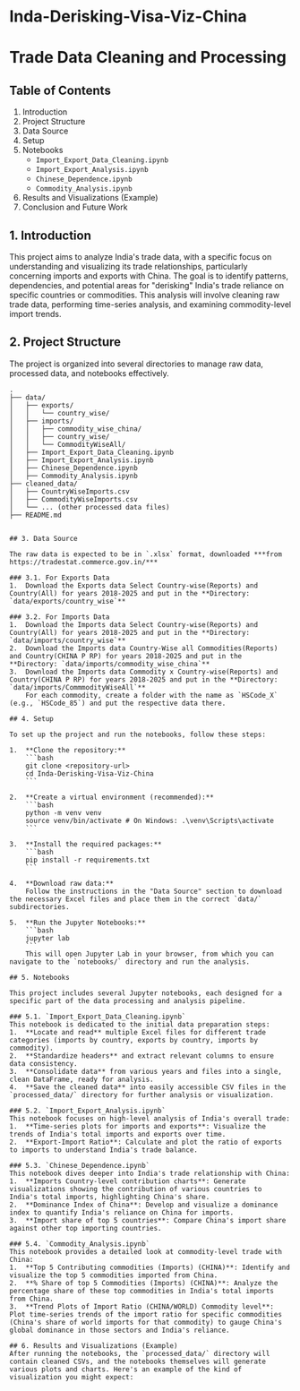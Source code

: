 # Inda-Derisking-Visa-Viz-China
# Trade Data Cleaning and Processing

## Table of Contents
1.  Introduction
2.  Project Structure
3.  Data Source
4.  Setup
5.  Notebooks
    *   `Import_Export_Data_Cleaning.ipynb`
    *   `Import_Export_Analysis.ipynb`
    *   `Chinese_Dependence.ipynb`
    *   `Commodity_Analysis.ipynb`
6.  Results and Visualizations (Example)
7.  Conclusion and Future Work

## 1. Introduction

This project aims to analyze India's trade data, with a specific focus on understanding and visualizing its trade relationships, particularly concerning imports and exports with China. The goal is to identify patterns, dependencies, and potential areas for "derisking" India's trade reliance on specific countries or commodities. This analysis will involve cleaning raw trade data, performing time-series analysis, and examining commodity-level import trends.

## 2. Project Structure

The project is organized into several directories to manage raw data, processed data, and notebooks effectively.

```
.
├── data/
│   ├── exports/
│   │   └── country_wise/
│   ├── imports/
│   │   ├── commodity_wise_china/
│   │   ├── country_wise/
│   │   └── CommodityWiseAll/
│   ├── Import_Export_Data_Cleaning.ipynb
│   ├── Import_Export_Analysis.ipynb
│   ├── Chinese_Dependence.ipynb
│   ├── Commodity_Analysis.ipynb
├── cleaned_data/
│   ├── CountryWiseImports.csv
│   ├── CommodityWiseImports.csv
│   └── ... (other processed data files)
├── README.md
```


```

## 3. Data Source

The raw data is expected to be in `.xlsx` format, downloaded ***from https://tradestat.commerce.gov.in/***

### 3.1. For Exports Data
1.  Download the Exports data Select Country-wise(Reports) and Country(All) for years 2018-2025 and put in the **Directory: `data/exports/country_wise`**

### 3.2. For Imports Data
1.  Download the Imports data Select Country-wise(Reports) and Country(All) for years 2018-2025 and put in the **Directory: `data/imports/country_wise`**
2.  Download the Imports data Country-Wise all Commodities(Reports) and Country(CHINA P RP) for years 2018-2025 and put in the **Directory: `data/imports/commodity_wise_china`**
3.  Download the Imports data Commodity x Country-wise(Reports) and Country(CHINA P RP) for years 2018-2025 and put in the **Directory: `data/imports/CommmodityWiseAll`**
    For each commodity, create a folder with the name as `HSCode_X` (e.g., `HSCode_85`) and put the respective data there.

## 4. Setup

To set up the project and run the notebooks, follow these steps:

1.  **Clone the repository:**
    ```bash
    git clone <repository-url>
    cd Inda-Derisking-Visa-Viz-China
    ```

2.  **Create a virtual environment (recommended):**
    ```bash
    python -m venv venv
    source venv/bin/activate # On Windows: .\venv\Scripts\activate
    ```

3.  **Install the required packages:**
    ```bash
    pip install -r requirements.txt
    ```

4.  **Download raw data:**
    Follow the instructions in the "Data Source" section to download the necessary Excel files and place them in the correct `data/` subdirectories.

5.  **Run the Jupyter Notebooks:**
    ```bash
    jupyter lab
    ```
    This will open Jupyter Lab in your browser, from which you can navigate to the `notebooks/` directory and run the analysis.

## 5. Notebooks

This project includes several Jupyter notebooks, each designed for a specific part of the data processing and analysis pipeline.

### 5.1. `Import_Export_Data_Cleaning.ipynb`
This notebook is dedicated to the initial data preparation steps:
1.  **Locate and read** multiple Excel files for different trade categories (imports by country, exports by country, imports by commodity).
2.  **Standardize headers** and extract relevant columns to ensure data consistency.
3.  **Consolidate data** from various years and files into a single, clean DataFrame, ready for analysis.
4.  **Save the cleaned data** into easily accessible CSV files in the `processed_data/` directory for further analysis or visualization.

### 5.2. `Import_Export_Analysis.ipynb`
This notebook focuses on high-level analysis of India's overall trade:
1.  **Time-series plots for imports and exports**: Visualize the trends of India's total imports and exports over time.
2.  **Export-Import Ratio**: Calculate and plot the ratio of exports to imports to understand India's trade balance.

### 5.3. `Chinese_Dependence.ipynb`
This notebook dives deeper into India's trade relationship with China:
1.  **Imports Country-level contribution charts**: Generate visualizations showing the contribution of various countries to India's total imports, highlighting China's share.
2.  **Dominance Index of China**: Develop and visualize a dominance index to quantify India's reliance on China for imports.
3.  **Import share of top 5 countries**: Compare China's import share against other top importing countries.

### 5.4. `Commodity_Analysis.ipynb`
This notebook provides a detailed look at commodity-level trade with China:
1.  **Top 5 Contributing commodities (Imports) (CHINA)**: Identify and visualize the top 5 commodities imported from China.
2.  **% Share of top 5 Commodities (Imports) (CHINA)**: Analyze the percentage share of these top commodities in India's total imports from China.
3.  **Trend Plots of Import Ratio (CHINA/WORLD) Commodity level**: Plot time-series trends of the import ratio for specific commodities (China's share of world imports for that commodity) to gauge China's global dominance in those sectors and India's reliance.

## 6. Results and Visualizations (Example)
After running the notebooks, the `processed_data/` directory will contain cleaned CSVs, and the notebooks themselves will generate various plots and charts. Here's an example of the kind of visualization you might expect:



